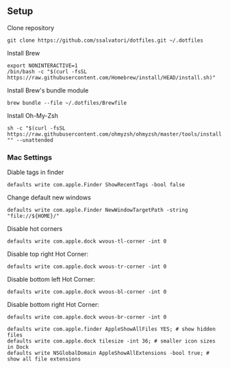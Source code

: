 

## Setup

Clone repository
```
git clone https://github.com/ssalvatori/dotfiles.git ~/.dotfiles
```

Install Brew

```
export NONINTERACTIVE=1
/bin/bash -c "$(curl -fsSL https://raw.githubusercontent.com/Homebrew/install/HEAD/install.sh)"
```

Install Brew's bundle module
```
brew bundle --file ~/.dotfiles/Brewfile
```

Install Oh-My-Zsh
```
sh -c "$(curl -fsSL https://raw.githubusercontent.com/ohmyzsh/ohmyzsh/master/tools/install.sh)" "" --unattended
```

### Mac Settings


Diable tags in finder
```
defaults write com.apple.Finder ShowRecentTags -bool false
```

Change default new windows
```
defaults write com.apple.Finder NewWindowTargetPath -string "file://${HOME}/"
```

Disable hot corners
```
defaults write com.apple.dock wvous-tl-corner -int 0
```

Disable top right Hot Corner:

```
defaults write com.apple.dock wvous-tr-corner -int 0
```

Disable bottom left Hot Corner:

```
defaults write com.apple.dock wvous-bl-corner -int 0
```

Disable bottom right Hot Corner:

```
defaults write com.apple.dock wvous-br-corner -int 0
```

```
defaults write com.apple.finder AppleShowAllFiles YES; # show hidden files
defaults write com.apple.dock tilesize -int 36; # smaller icon sizes in Dock
defaults write NSGlobalDomain AppleShowAllExtensions -bool true; # show all file extensions
```
